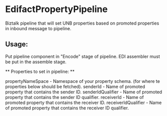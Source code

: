 # EdifactPropertyPipeline #

Biztalk pipeline that will set UNB properties based on promoted properties in inbound message to pipeline. 

## Usage: ##

Put pipeline component in "Encode" stage of pipeline. EDI assembler must be put in the assemble stage. 

** Properties to set in pipeline: **

propertyNameSpace - Namespace of your property schema. (for where te properties below should be fetched).
senderId - Name of promoted property that contains the sender ID.
senderIdQualifier - Name of promoted property that contains the sender ID qualifier.
receiverId - Name of promoted property that contains the receiver ID.
receiverIdQualifier - Name of promoted property that contains the receiver ID qualifier.
